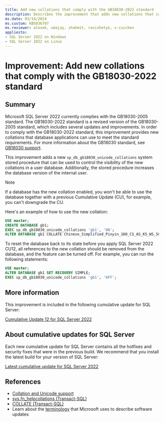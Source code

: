 ```yaml
---
title: Add new collations that comply with the GB18030-2022 standard
description: Describes the improvement that adds new collations that comply with the GB18030-2022 standard.
ms.date: 03/14/2024
ms.custom: KB5036707
ms.reviewer: alexek, umajay, shahmit, ravishetye, v-cuichen
appliesto:
- SQL Server 2022 on Windows
- SQL Server 2022 on Linux
---
```

# Improvement: Add new collations that comply with the GB18030-2022 standard

## Summary

Microsoft SQL Server 2022 currently complies with the GB18030-2005 standard. The GB18030-2022 standard is a revised version of the GB18030-2005 standard, which includes several updates and improvements. In order to comply with the GB18030-2022 standard, this improvement provides new collations that database applications can use to meet the standard requirements. For more information about the GB18030 standard, see [GB18030 support](/sql/relational-databases/collations/collation-and-unicode-support#GB18030).

This improvement adds a new `sp_db_gb18030_unicode_collations` system stored procedure that can be used to control the visibility of the new collations in a user database. Additionally, the stored procedure increases the database version of the internal user.

> [!NOTE]
> If a database has the new collation enabled, you won't be able to use the database together with a previous Cumulative Update (CU), for example, you can't downgrade the CU.

Here's an example of how to use the new collation:

```sql
USE master;
CREATE DATABASE gb1;
EXEC sp_db_gb18030_unicode_collations 'gb1', 'ON';
ALTER DATABASE gb1 COLLATE Chinese_Simplified_Pinyin_160_CS_AS_KS_WS_SC_UTF8;
```

To reset the database back to its state before you apply SQL Server 2022 CU12, all references to the new collation should be removed from the database, and the feature can be turned off. For example, you can run the following statements:

```sql
USE master;
ALTER DATABASE gb1 SET RECOVERY SIMPLE;
EXEC sp_db_gb18030_unicode_collations 'gb1', 'OFF';
```

## More information

This improvement is included in the following cumulative update for SQL Server:

[Cumulative Update 12 for SQL Server 2022](cumulativeupdate12.md)

## About cumulative updates for SQL Server

Each new cumulative update for SQL Server contains all the hotfixes and security fixes that were in the previous build. We recommend that you install the latest build for your version of SQL Server:

[Latest cumulative update for SQL Server 2022](build-versions.md)

## References

- [Collation and Unicode support](/sql/relational-databases/collations/collation-and-unicode-support)
- [sys.fn_helpcollations (Transact-SQL)](/sql/relational-databases/system-functions/sys-fn-helpcollations-transact-sql)
- [COLLATE (Transact-SQL)](/sql/t-sql/statements/collations)
- Learn about the [terminology](../../../windows-client/deployment/standard-terminology-software-updates.md) that Microsoft uses to describe software updates
